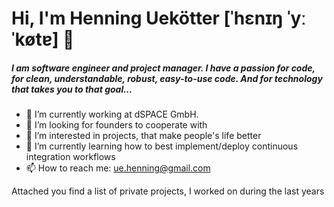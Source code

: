# Hi, I'm Henning Uekötter [ˈhɛnɪŋ ˈyːˈkøtɐ] 👋

##### I am software engineer and project manager. I have a passion for code, for clean, understandable, robust, easy-to-use code. And for technology that takes you to that goal... 

* 🔭 I’m currently working at dSPACE GmbH.
* 💞️ I’m looking for founders to cooperate with
* 👀 I’m interested in projects, that make people's life better
* 🌱 I’m currently learning how to best implement/deploy continuous integration workflows
* 📫 How to reach me: ue.henning@gmail.com

Attached you find a list of private projects, I worked on during the last years

